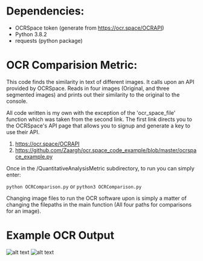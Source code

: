 # Dependencies:
- OCRSpace token (generate from https://ocr.space/OCRAPI)
- Python 3.8.2
- requests (python package)

# OCR Comparision Metric:

This code finds the similarity in text of different images. It calls upon 
an API provided by OCRSpace. Reads in four images (Original, and three
segmented images) and prints out their similarity to the original to 
the console. 

All code written is my own with the exception of the 'ocr_space_file' 
function which was taken from the second link. The first link directs
you to the OCRSpace's API page that allows you to signup and generate 
a key to use their API. 

1. https://ocr.space/OCRAPI
2. https://github.com/Zaargh/ocr.space_code_example/blob/master/ocrspace_example.py

Once in the /QuantitativeAnalysisMetric subdirectory, to run you can
simply enter: 

```python OCRComparison.py``` or ```python3 OCRComparison.py```

Changing image files to run the OCR software upon is simply a matter
of changing the filepaths in the main function (All four paths
for comparisons for an image). 

# Example OCR Output

![alt text](Images/OCR.png "OCR")
![alt text](Images/text_1.png "OCR")